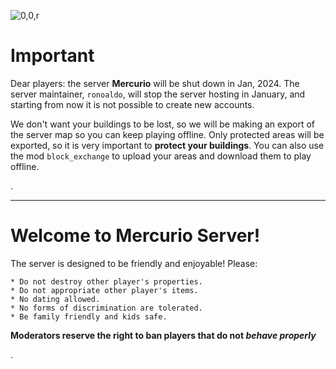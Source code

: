 ![0,0,r](item:///default:furnace)

# **Important**

Dear players: the server **Mercurio** will be shut down in Jan, 2024.
The server maintainer, `ronoaldo`, will stop the server hosting in January,
and starting from now it is not possible to create new accounts.

We don't want your buildings to be lost, so we will be making an export
of the server map so you can keep playing offline.
Only protected areas will be exported, so it is very important to
**protect your buildings**. You can also use the mod `block_exchange`
to upload your areas and download them to play offline.

.

---------------------

# **Welcome to Mercurio Server!**

The server is designed to be friendly and enjoyable! Please:

```
* Do not destroy other player's properties.
* Do not appropriate other player's items.
* No dating allowed.
* No forms of discrimination are tolerated.
* Be family friendly and kids safe.
```

**Moderators reserve the right to ban players that do not _behave properly_**

.
